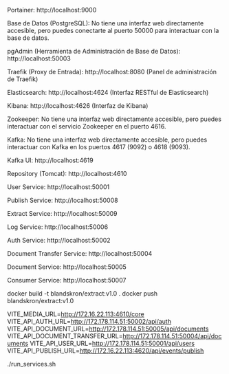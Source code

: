 Portainer:
http://localhost:9000

Base de Datos (PostgreSQL):
No tiene una interfaz web directamente accesible, pero puedes conectarte al puerto 50000 para interactuar con la base de datos.

pgAdmin (Herramienta de Administración de Base de Datos):
http://localhost:50003

Traefik (Proxy de Entrada):
http://localhost:8080 (Panel de administración de Traefik)

Elasticsearch:
http://localhost:4624 (Interfaz RESTful de Elasticsearch)

Kibana:
http://localhost:4626 (Interfaz de Kibana)

Zookeeper:
No tiene una interfaz web directamente accesible, pero puedes interactuar con el servicio Zookeeper en el puerto 4616.

Kafka:
No tiene una interfaz web directamente accesible, pero puedes interactuar con Kafka en los puertos 4617 (9092) o 4618 (9093).

Kafka UI:
http://localhost:4619

Repository (Tomcat):
http://localhost:4610

User Service:
http://localhost:50001

Publish Service:
http://localhost:50008

Extract Service:
http://localhost:50009

Log Service:
http://localhost:50006

Auth Service:
http://localhost:50002

Document Transfer Service:
http://localhost:50004

Document Service:
http://localhost:50005

Consumer Service:
http://localhost:50007

docker build -t blandskron/extract:v1.0 .
docker push blandskron/extract:v1.0

VITE_MEDIA_URL=http://172.16.22.113:4610/core
VITE_API_AUTH_URL=http://172.178.114.51:50002/api/auth
VITE_API_DOCUMENT_URL=http://172.178.114.51:50005/api/documents
VITE_API_DOCUMENT_TRANSFER_URL=http://172.178.114.51:50004/api/documents
VITE_API_USER_URL=http://172.178.114.51:50001/api/users
VITE_API_PUBLISH_URL=http://172.16.22.113:4620/api/events/publish

./run_services.sh
